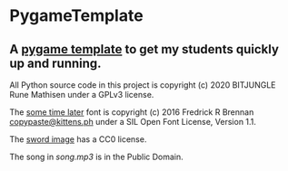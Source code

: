 # PygameTemplate

## A [pygame template](https://github.com/bitjungle/PygameTemplate/blob/master/pygame-template.py) to get my students quickly up and running. 

All Python source code in this project is copyright (c) 2020 BITJUNGLE Rune Mathisen under a GPLv3 license.

The [some time later](https://github.com/ctrlcctrlv/some-time-later) font is copyright (c) 2016 Fredrick R Brennan <copypaste@kittens.ph> under a SIL Open Font License, Version 1.1.

The [sword image](https://www.cursor.cc/?action=icon&file_id=20160) has a CC0 license.

The song in *song.mp3* is in the Public Domain.
